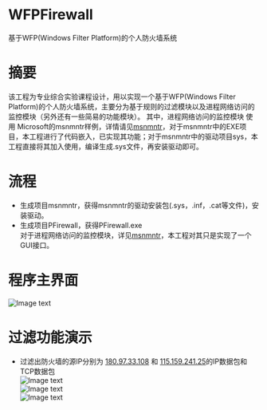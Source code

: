 # WFPFirewall
基于WFP(Windows Filter Platform)的个人防火墙系统

# 摘要
该工程为专业综合实验课程设计，用以实现一个基于WFP(Windows Filter Platform)的个人防火墙系统，主要分为基于规则的过滤模块以及进程网络访问的监控模块（另外还有一些简易的功能模块）。
其中，进程网络访问的监控模块 使用 Microsoft的msnmntr样例，详情请见[msnmntr](https://github.com/Microsoft/Windows-driver-samples/tree/master/network/trans/msnmntr)，对于msnmntr中的EXE项目，本工程进行了代码嵌入，已实现其功能；对于msnmntr中的驱动项目sys，本工程直接将其加入使用，编译生成.sys文件，再安装驱动即可。

# 流程
* 生成项目msnmntr，获得msnmntr的驱动安装包(.sys，.inf，.cat等文件)，安装驱动。</br>
* 生成项目PFirewall，获得PFirewall.exe  </br>
对于进程网络访问的监控模块，详见[msnmntr](https://github.com/Microsoft/Windows-driver-samples/tree/master/network/trans/msnmntr)，本工程对其只是实现了一个GUI接口。

# 程序主界面
![Image text](https://github.com/raymon-tian/WFPFirewall/blob/master/ImageFolder/main.png)
# 过滤功能演示
* 过滤出防火墙的源IP分别为 [180.97.33.108](http://180.97.33.108/) 和 [115.159.241.25](http://115.159.241.95/)的IP数据包和TCP数据包</br>
![Image text](https://github.com/raymon-tian/WFPFirewall/blob/master/ImageFolder/filter.png)</br>
![Image text](https://github.com/raymon-tian/WFPFirewall/blob/master/ImageFolder/r1.png)</br>
![Image text](https://github.com/raymon-tian/WFPFirewall/blob/master/ImageFolder/r2.png)</br>
